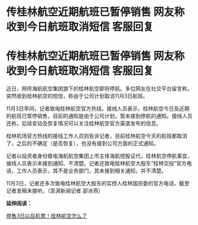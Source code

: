 # 传桂林航空近期航班已暂停销售 网友称收到今日航班取消短信 客服回复

# 传桂林航空近期航班已暂停销售 网友称收到今日航班取消短信 客服回复

近日，网传海航航空集团旗下的桂林航空即将停航。多位网友在社交平台留言称，突然收到桂林航空的短信，称由于公司计划取消11月3日航班。

11月3日早间，记者致电桂林航空官方热线，接线人员表示，桂林航空今日及近期的航班已暂停销售，目前的通知是由于公司计划，暂未接到停航的通知。接线人员还称，后续变动及恢复情况可以关注桂林航空官方渠道发布的信息。

桂林机场官方热线的接线工作人员则告诉记者，目前桂林航空今天的航班都取消了，之后的不确定（是否恢复），也没有接到公司方面的正式通知。

记者以投资者身份致电海航航空集团上市主体海航控股证代，桂林航空停航事宜，接线人员表示未接到通知、不清楚。记者还致电桂林航空大股东“桂林交投”官方电话，工作人员表示，其不是业务部门，其未接到相关通知，并不清楚。

11月3日，记者还多次致电桂林航空大股东的实控人桂林国资委的官方电话，截至记者发稿未接听。（澎湃新闻记者 邵冰燕）

**延伸阅读：**

[停售3日以后机票！桂林航空怎么了](https://new.qq.com/rain/a/20231101A0A4U500)

